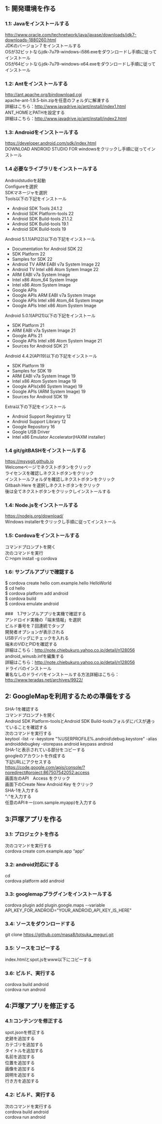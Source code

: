 ## 1: 開発環境を作る
### 1.1: Javaをインストールする
 http://www.oracle.com/technetwork/java/javase/downloads/jdk7-downloads-1880260.html  
 JDKのバージョン７をインストールする  
  OSが32ビットならjdk-7u79-windows-i586.exeをダウンロードし手順に従ってインストール  
  OSが64ビットならjdk-7u79-windows-x64.exeをダウンロードし手順に従ってインストール  

### 1.2: Antをインストールする
http://ant.apache.org/bindownload.cgi  
apache-ant-1.9.5-bin.zipを任意のフォルダに解凍する  
詳細はこちら：http://www.javadrive.jp/ant/install/index1.html  
ANT_HOMEとPATHを設定する  
詳細はこちら：http://www.javadrive.jp/ant/install/index2.html  


### 1.3: Androidをインストールする
https://developer.android.com/sdk/index.html  
DOWNLOAD ANDROID STUDIO FOR windowsをクリックし手順に従ってインストール  

### 1.4 必要なライブラリをインストールする
Androidstudioを起動  
Configureを選択  
SDKマネージャを選択  
Tools以下の下記をインストール  
+ Android SDK Tools 24.1.2  
+ Android SDK Platform-tools 22  
+ Android SDK Build-tools 21.1.2  
+ Android SDK Build-tools 19.1  
+ Android SDK Build-tools 19   

Android 5.1.1(API22)以下の下記をインストール  
+ Documentation for Android SDK 22  
+ SDK Platform 22  
+ Samples for SDK 22  
+ Android TV ARM EABI v7a System Image 22  
+ Android TV Intel x86 Atom Sytem Image 22  
+ ARM EABI v7a System Image  
+ Intel x86 Atom_64 System Image  
+ Intel x86 Atom System Image  
+ Google APIs  
+ Google APIs ARM EABI v7a System Image  
+ Google APIs Intel x86 Atom_64 System Image  
+ Google APIs Intel x86 Atom System Image  

Android 5.0.1(API21)以下の下記をインストール  
+ SDK Platform 21  
+ ARM EABI v7a System Image 21  
+ Google APIs 21   
+ Google APIs Intel x86 Atom System Image 21  
+ Sources for Android SDK 21  

Android 4.4.2(API19)以下の下記をインストール  
+ SDK Platform 19  
+ Samples for SDK 19  
+ ARM EABI v7a System Image 19  
+ Intel x86 Atom System Image 19  
+ Google APIs(x86 System Image) 19  
+ Google APIs (ARM System Image) 19  
+ Sources for Android SDK 19  

Extra以下の下記をインストール  
+ Android Support Registory 12  
+ Android Support Library 12  
+ Google Repository 16  
+ Google USB Driver  
+ Intel x86 Emulator  Accelerator(HAXM installer)  
  
### 1.4 git/gitBASHをインストールする
https://msysgit.github.io  
Welcomeページでネクストボタンをクリック  
ライセンスを確認しネクストボタンをクリック  
インストールフォルダを確認しネクストボタンをクリック  
Gitbash Here を選択しネクストボタンをクリック  
後は全てネクストボタンをクリックしインストールする  

### 1.4: Node.jsをインストールする
https://nodejs.org/download/  
Windows installerをクリックし手順に従ってインストール  

### 1.5: Cordovaをインストールする  
コマンドプロンプトを開く  
次のコマンドを実行  
C:\>npm install -g cordova  

### 1.6: サンプルアプリで確認する  
$ cordova create hello com.example.hello HelloWorld  
$ cd hello  
$ cordova platform add android  
$ cordova build  
$ cordova emulate android  

###　1.7サンプルアプリを実機で確認する  
アンドロイド実機の「端末情報」を選択  
ビルド番号を７回連続でタップ  
開発者オプションが表示される  
USBデバッグにチェックを入れる  
端末のVIDとPIDを確認する  
詳細はこちら：http://note.chiebukuro.yahoo.co.jp/detail/n128056  
android_winusb.infを編集する  
詳細はこちら：http://note.chiebukuro.yahoo.co.jp/detail/n128056  
ドライバのインストール  
署名なしのドライバをインストールする方法詳細はこちら：http://www.teradas.net/archives/9922/  


## 2: GoogleMapを利用するための準備をする
SHA-1を確認する  
コマンドプロンプトを開く  
Android SDK Platform-toolsとAndroid SDK Build-toolsフォルダにパスが通っていることを確認する  
次のコマンドを実行する  
keytool -list -v -keystore "%USERPROFILE%\.android\debug.keystore" -alias androiddebugkey -storepass android keypass android  
SHA-1と表示されている部分をコピーする  
googleのアカウントを作成する  
下記URLにアクセスする  
https://code.google.com/apis/console/?noredirect#project:867507542052:access  
画面左のAPI　Access をクリック  
画面下のCreate New Android Key をクリック  
SHA-1を入力する  
":"を入力する  
任意のAPIキー(com.sample.myapp)を入力する  

## 3:戸塚アプリを作る
### 3.1: プロジェクトを作る
次のコマンドを実行する   
cordova create <App Name>  com.example.app “app”  

### 3.2: android対応にする  
cd <App Name>  
cordova platform add android  

### 3.3: googlemapプラグインをインストールする
cordova plugin add plugin.google.maps --variable API_KEY_FOR_ANDROID="YOUR_ANDROID_API_KEY_IS_HERE"   

### 3.4: ソースをダウンロードする
git clone https://github.com/masa8/totsuka_meguri.git  

### 3.5: ソースをコピーする
index.htmlとspot.jsをwww以下にコピーする  

### 3.6: ビルド、実行する
cordova build android  
cordova run android  

## 4:戸塚アプリを修正する
### 4.1:コンテンツを修正する
spot.jsonを修正する  
史跡を追加する  
カテゴリを追加する    
タイトルを追加する  
名前を追加する    
位置を追加する  
画像を追加する  
説明を追加する  
行き方を追加する  

### 4.2: ビルド、実行する
次のコマンドを実行する  
cordova build android  
cordova run android  
